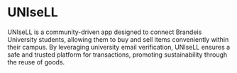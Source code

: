 # UNIseLL
 UNIseLL is a community-driven app designed to connect Brandeis University students, allowing them to buy and sell items conveniently within their campus. By leveraging university email verification, UNIseLL ensures a safe and trusted platform for transactions, promoting sustainability through the reuse of goods.
